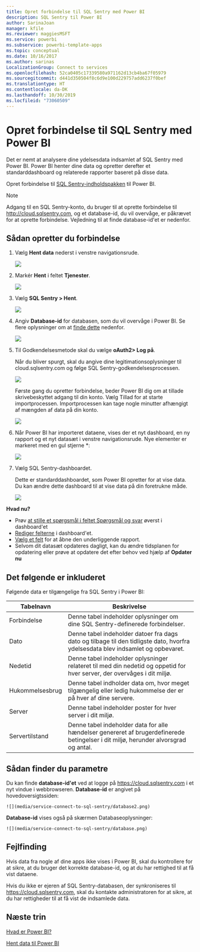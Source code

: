```yaml
---
title: Opret forbindelse til SQL Sentry med Power BI
description: SQL Sentry til Power BI
author: SarinaJoan
manager: kfile
ms.reviewer: maggiesMSFT
ms.service: powerbi
ms.subservice: powerbi-template-apps
ms.topic: conceptual
ms.date: 10/16/2017
ms.author: sarinas
LocalizationGroup: Connect to services
ms.openlocfilehash: 52ca0405c17339580a971162d13cb4ba67f05979
ms.sourcegitcommit: d441d350504f8c6d9e100d229757add6237f0bef
ms.translationtype: HT
ms.contentlocale: da-DK
ms.lasthandoff: 10/30/2019
ms.locfileid: "73060509"
---
```

# <a name="connect-to-sql-sentry-with-power-bi"></a>Opret forbindelse til SQL Sentry med Power BI
Det er nemt at analysere dine ydelsesdata indsamlet af SQL Sentry med Power BI. Power BI henter dine data og opretter derefter et standarddashboard og relaterede rapporter baseret på disse data.

Opret forbindelse til [SQL Sentry-indholdspakken](https://app.powerbi.com/groups/me/getdata/services/sql-sentry) til Power BI.

>[!NOTE]
>Adgang til en SQL Sentry-konto, du bruger til at oprette forbindelse til http://cloud.sqlsentry.com, og et database-id, du vil overvåge, er påkrævet for at oprette forbindelse.  Vejledning til at finde database-id'et er nedenfor.

## <a name="how-to-connect"></a>Sådan opretter du forbindelse
1. Vælg **Hent data** nederst i venstre navigationsrude.
   
   ![](media/service-connect-to-sql-sentry/pbi_getdata.png)
2. Markér **Hent** i feltet **Tjenester**.
   
   ![](media/service-connect-to-sql-sentry/pbi_getservices.png) 
3. Vælg **SQL Sentry  \> Hent**.
   
   ![](media/service-connect-to-sql-sentry/sqlsentry.png)
4. Angiv **Database-id** for databasen, som du vil overvåge i Power BI. Se flere oplysninger om at [finde dette](#FindingParams) nedenfor.
   
   ![](media/service-connect-to-sql-sentry/img2400.png)
5. Til Godkendelsesmetode skal du vælge **oAuth2\> Log på**.
   
   Når du bliver spurgt, skal du angive dine legitimationsoplysninger til cloud.sqlsentry.com og følge SQL Sentry-godkendelsesprocessen.
   
   ![](media/service-connect-to-sql-sentry/img6400.png)
   
   Første gang du opretter forbindelse, beder Power BI dig om at tillade skrivebeskyttet adgang til din konto. Vælg Tillad for at starte importprocessen.  Importprocessen kan tage nogle minutter afhængigt af mængden af data på din konto.
   
   ![](media/service-connect-to-sql-sentry/img7400.png)
6. Når Power BI har importeret dataene, vises der et nyt dashboard, en ny rapport og et nyt datasæt i venstre navigationsrude. Nye elementer er markeret med en gul stjerne \*:
   
   ![](media/service-connect-to-sql-sentry/img8200.png)
7. Vælg SQL Sentry-dashboardet.
   
   Dette er standarddashboardet, som Power BI opretter for at vise data. Du kan ændre dette dashboard til at vise data på din foretrukne måde.
   
   ![](media/service-connect-to-sql-sentry/img9dashboard800.png)

**Hvad nu?**

* Prøv [at stille et spørgsmål i feltet Spørgsmål og svar](consumer/end-user-q-and-a.md) øverst i dashboard'et
* [Rediger felterne](service-dashboard-edit-tile.md) i dashboard'et.
* [Vælg et felt](consumer/end-user-tiles.md) for at åbne den underliggende rapport.
* Selvom dit datasæt opdateres dagligt, kan du ændre tidsplanen for opdatering eller prøve at opdatere det efter behov ved hjælp af **Opdater nu**

## <a name="whats-included"></a>Det følgende er inkluderet
Følgende data er tilgængelige fra SQL Sentry i Power BI:

| Tabelnavn | Beskrivelse |
| --- | --- |
| Forbindelse |Denne tabel indeholder oplysninger om dine SQL Sentry-definerede forbindelser. |
| Dato<br /> |Denne tabel indeholder datoer fra dags dato og tilbage til den tidligste dato, hvorfra ydelsesdata blev indsamlet og opbevaret. |
| Nedetid<br /> |Denne tabel indeholder oplysninger relateret til med din nedetid og oppetid for hver server, der overvåges i dit miljø. |
| Hukommelsesbrug<br /> |Denne tabel indholder data om, hvor meget tilgængelig eller ledig hukommelse der er på hver af dine servere.<br /> |
| Server<br /> |Denne tabel indeholder poster for hver server i dit miljø. |
| Servertilstand<br /> |Denne tabel indeholder data for alle hændelser genereret af brugerdefinerede betingelser i dit miljø, herunder alvorsgrad og antal. |

<a name="FindingParams"></a>

## <a name="finding-parameters"></a>Sådan finder du parametre
Du kan finde **database-id'et** ved at logge på <https://cloud.sqlsentry.com> i et nyt vindue i webbrowseren.  **Database-id** er angivet på hovedoversigtssiden:

    ![](media/service-connect-to-sql-sentry/database2.png)

**Database-id** vises også på skærmen Databaseoplysninger:

    ![](media/service-connect-to-sql-sentry/database.png)


## <a name="troubleshooting"></a>Fejlfinding
Hvis data fra nogle af dine apps ikke vises i Power BI, skal du kontrollere for at sikre, at du bruger det korrekte database-id, og at du har rettighed til at få vist dataene. 

Hvis du ikke er ejeren af SQL Sentry-databasen, der synkroniseres til <https://cloud.sqlsentry.com>, skal du kontakte administratoren for at sikre, at du har rettigheder til at få vist de indsamlede data.

## <a name="next-steps"></a>Næste trin
[Hvad er Power BI?](fundamentals/power-bi-overview.md)

[Hent data til Power BI](service-get-data.md)

